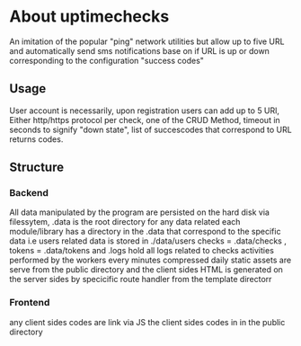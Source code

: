 # About uptimechecks

An imitation of the popular "ping" network utilities but allow up to five URL and automatically send sms notifications base on if URL is up or down corresponding to the configuration "success codes"

## Usage

User account is necessarily, upon registration users can add up to 5 URl, Either http/https protocol per check, one of the CRUD Method,
timeout in seconds to signify "down state", list of succescodes that correspond to URL returns codes.

## Structure

### Backend

All data manipulated by the program are persisted on the hard disk via filessytem, .data is the root directory for any data related
each module/library has a directory in the .data that correspond to the specific data i.e users related data is stored in ./data/users
checks = .data/checks , tokens = .data/tokens and .logs hold all logs related to checks activities performed by the workers every minutes  compressed daily
static assets are serve from the public directory and the client sides HTML is generated on the server sides by  specicific route handler  from the template directorr

### Frontend

any client sides codes are link via JS the client sides codes in in the public directory
